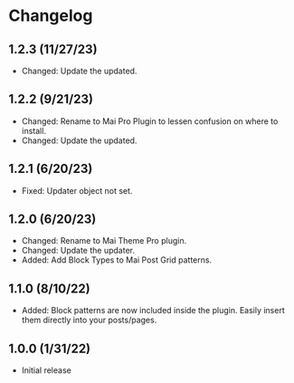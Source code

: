 # Changelog

## 1.2.3 (11/27/23)
* Changed: Update the updated.

## 1.2.2 (9/21/23)
* Changed: Rename to Mai Pro Plugin to lessen confusion on where to install.
* Changed: Update the updated.

## 1.2.1 (6/20/23)
* Fixed: Updater object not set.

## 1.2.0 (6/20/23)
* Changed: Rename to Mai Theme Pro plugin.
* Changed: Update the updater.
* Added: Add Block Types to Mai Post Grid patterns.

## 1.1.0 (8/10/22)
* Added: Block patterns are now included inside the plugin. Easily insert them directly into your posts/pages.

## 1.0.0 (1/31/22)
* Initial release
